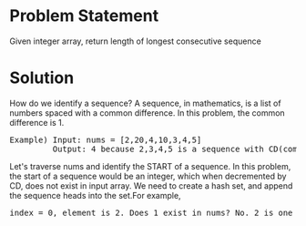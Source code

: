 # Problem Statement
Given integer array, return length of longest consecutive sequence

# Solution
How do we identify a sequence?
A sequence, in mathematics, is a list of numbers spaced with a common difference. In this problem, the common difference is 1.
<pre>
Example) Input: nums = [2,20,4,10,3,4,5]
         Output: 4 because 2,3,4,5 is a sequence with CD(common difference) = 1
</pre>
Let's traverse nums and identify the START of a sequence. In this problem, the start of a sequence would be an integer, which when decremented by CD, does not exist in input array. We need to create a hash set, and append the sequence heads into the set.For example,
<pre>
index = 0, element is 2. Does 1 exist in nums? No. 2 is one sequence head. We must check if (sequence head + common difference) exists in set whilst incrementing cd at each iteration. We store this sequence length and compare it to any other sequences in nums.
</pre>
